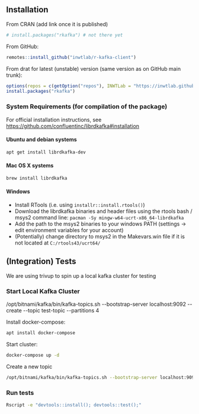 ## Installation

From CRAN (add link once it is published)

```r
# install.packages("rkafka") # not there yet
```

From GitHub:

```r
remotes::install_github("inwtlab/r-kafka-client")
```

From drat for latest (unstable) version (same version as on GitHub main trunk):

```r
options(repos = c(getOption("repos"), INWTLab = "https://inwtlab.github.io/drat/"))
install.packages("rkafka")
```

### System Requirements (for compilation of the package)

For official installation instructions, see https://github.com/confluentinc/librdkafka#installation

#### Ubuntu and debian systems

```sh
apt get install librdkafka-dev
```

#### Mac OS X systems

```zsh
brew install librdkafka
```

#### Windows

- Install RTools (i.e. using `installr::install.rtools()`)
- Download the librdkafka binaries and header files using the rtools bash / msys2 command line: `pacman -Sy mingw-w64-ucrt-x86_64-librdkafka`
- Add the path to the msys2 binaries to your windows PATH (settings -> edit environment variables for your account)
- (Potentially) change directory to msys2 in the Makevars.win file if it is not located at `C:/rtools43/ucrt64/`

## (Integration) Tests

We are using trivup to spin up a local kafka cluster for testing

### Start Local Kafka Cluster

/opt/bitnami/kafka/bin/kafka-topics.sh --bootstrap-server localhost:9092
--create --topic test-topic --partitions 4

Install docker-compose:

```sh
apt install docker-compose
```

Start cluster:

```sh
docker-compose up -d
```

Create a new topic

```sh
/opt/bitnami/kafka/bin/kafka-topics.sh --bootstrap-server localhost:9092 --create --topic test-topic --partitions 4
```

### Run tests

```sh
Rscript -e "devtools::install(); devtools::test();"
```
